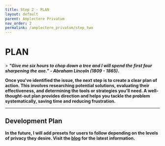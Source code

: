 ```yaml
---
title: Step 2 - PLAN
layout: default
parent: Amplectere Privatum
nav_order: 2
permalink: /amplectere_privatum/step_two
---
```


<h1><b><b>PLAN</b></b></h1>
> <b><i>"Give me six hours to chop down a tree and I will spend the first four sharpening the axe." - Abraham Lincoln (1809 - 1865)</i><b>.

<br>

Once you've identified the issue, the next step is to create a clear plan of action.
This involves researching potential solutions, evaluating their effectiveness, and determining the tools or strategies you'll need.
A well-thought-out plan provides direction and helps you tackle the problem systematically, saving time and reducing frustration.

---

<h2><b>Development Plan</b></h2>

In the future, I will add presets for users to follow depending on the levels of privacy they desire. Visit the [blog](/blog) for the latest information.
